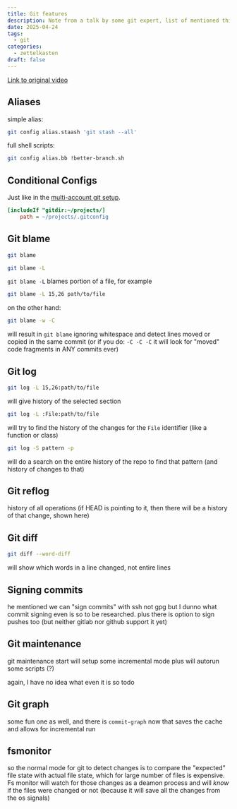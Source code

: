 ```yaml
---
title: Git features
description: Note from a talk by some git expert, list of mentioned things to be investigated
date: 2025-04-24
tags:
  - git
categories:
  - zettelkasten
draft: false
---
```


[Link to original video](https://www.youtube.com/watch?v=aolI_Rz0ZqY)

## Aliases

simple alias:

```sh
git config alias.staash 'git stash --all'
```

full shell scripts:

```sh
git config alias.bb !better-branch.sh
```

## Conditional Configs

Just like in the [multi-account git setup](multi-account%20git%20setup.md).

```ini
[includeIf "gitdir:~/projects/]
    path = ~/projects/.gitconfig
```

## Git blame

```sh
git blame
```

```sh
git blame -L
```

`git blame -L` blames portion of a file, for example

```sh
git blame -L 15,26 path/to/file
```

on the other hand:

```sh
git blame -w -C
```

will result in `git blame` ignoring whitespace and detect lines moved or copied in the same commit 
(or if you do: `-C -C -C` it will look for "moved" code fragments in ANY commits ever)

## Git log

```sh
git log -L 15,26:path/to/file
```

will give history of the selected section

```sh
git log -L :File:path/to/file
```

will try to find the history of the changes for the `File` identifier (like a function or class)

```sh
git log -S pattern -p
```

will do a search on the entire history of the repo to find that pattern (and history of changes to that)

## Git reflog

history of all operations (if HEAD is pointing to it, then there will be a history of that change, shown here)

## Git diff

```sh
git diff --word-diff
```

will show which words in a line changed, not entire lines

## Signing commits

he mentioned we can "sign commits" with ssh not gpg but I dunno what commit signing even is so to be researched.
plus there is option to sign pushes too (but neither gitlab nor github support it yet)

## Git maintenance

git maintenance start will setup some incremental mode plus will autorun some scripts (?)

again, I have no idea what even it is so todo

## Git graph

some fun one as well, and there is `commit-graph` now that saves the cache and allows for incremental run

## fsmonitor

so the normal mode for git to detect changes is to compare the "expected" file state with actual file state, which for large number of files is expensive.
Fs monitor will watch for those changes as a deamon process and will *know* if the files were changed or not (because it will save all the changes from the os signals)